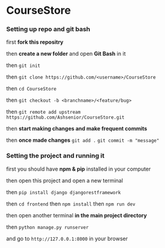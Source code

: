 # CourseStore

### Setting up repo and git bash
first **fork this repositry**

then **create a new folder** and open **Git Bash** in it

then `git init`

then `git clone https://github.com/<username>/CourseStore`

then `cd CourseStore`

then `git checkout -b <branchname>/<feature/bug>`

then `git remote add upstream https://github.com/Ashsenior/CourseStore.git`

then **start making changes and make frequent commits**

then **once made changes** `git add .` `git commit -m "message"`

### Setting the project and running it 


first you should have **npm & pip** installed in your computer

then open this project and open a new terminal 

then `pip install django djangorestframework`

then `cd frontend` then `npm install` then `npm run dev`

then open another terminal **in the main project directory** 

then `python manage.py runserver`

and go to `http://127.0.0.1:8000` in your browser
